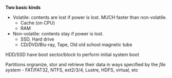 **Two basic kinds**
- Volatile: contents are lost if power is lost. MUCH faster than non-volatile.
    - Cache (on CPU)
    - RAM
- Non-volatile: contents stay if power is lost.
    -   SSD, Hard drive
    - CD/DVD/Blu-ray, Tape, Old old school magnetic tube


HDD/SSD have boot sector/block to perform initial system boot

Partitions orgranize, stor and retrieve their data in ways specified by the *file system*
    -   FAT/FAT32, NTFS, ext2/3/4, Lustre, HDFS, virtual, etc

